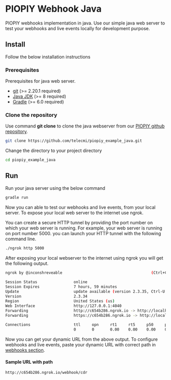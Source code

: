 # PIOPIY Webhook Java

PIOPIY webhooks implementation in java. Use our simple java web server to test your webhooks and live events locally for development purpose.

## Install

Follow the below installation instructions

### Prerequisites

Prerequisites for java web server.

- <a href="https://git-scm.com/" target="_blank">git</a> (>= 2.20.1 required)
- <a href="https://www.oracle.com/technetwork/java/javase/downloads/jdk8-downloads-2133151.html" target="_blank">Java JDK</a> (>= 8 required)
- <a href="https://gradle.org/install/" target="_blank">Gradle</a> (>= 6.0 required)


### Clone the repository

Use command __git clone__ to clone the java webserver from our <a href="https://github.com/telecmi/piopiy_example_java" target="_blank">PIOPIY github repository</a>.

```bash
git clone https://github.com/telecmi/piopiy_example_java.git
```
Change the directory to your project directory
```bash
cd piopiy_example_java
```

## Run

Run your java server using the below command

```bash
gradle run
```
Now you can able to test our webhooks and live events, from your local server. To expose your local web server to the internet use ngrok. 

You can create a secure HTTP tunnel by providing the port number on which your web server is running. For example, your web server is running on port number 5000. you can launch your HTTP tunnel with the following command line.

```bash
./ngrok http 5000
```

After exposing your local webserver to the internet using ngrok you will get the following output.

```bash
ngrok by @inconshreveable                                       (Ctrl+C to quit)
                                                                                
Session Status                online                                            
Session Expires               7 hours, 59 minutes                               
Update                        update available (version 2.3.35, Ctrl-U to update
Version                       2.3.34                                            
Region                        United States (us)                                
Web Interface                 http://127.0.0.1:4040                             
Forwarding                    http://c654b286.ngrok.io -> http://localhost:5000 
Forwarding                    https://c654b286.ngrok.io -> http://localhost:5000
                                                                                
Connections                   ttl     opn     rt1     rt5     p50     p90       
                              0       0       0.00    0.00    0.00    0.00  
```
Now you can get your dynamic URL from the above output. To configure webhooks and live events, paste your dynamic URL with correct path in <a href="https://doc.telecmi.com/piopiy/docs/webhooks-setup#how-to-setup-incoming-webhooks-" target="_blank">webhooks section</a>.

#### Sample URL with path
```
http://c654b286.ngrok.io/webhook/cdr
```



